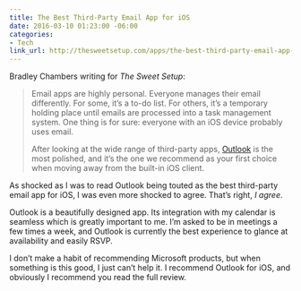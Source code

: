 ```yaml
---
title: The Best Third-Party Email App for iOS
date: 2016-03-10 01:23:00 -06:00
categories:
- Tech
link_url: http://thesweetsetup.com/apps/the-best-third-party-email-app-for-ios/
---
```


Bradley Chambers writing for *The Sweet Setup*:

> Email apps are highly personal. Everyone manages their email differently. For some, it’s a to-do list. For others, it’s a temporary holding place until emails are processed into a task management system. One thing is for sure: everyone with an iOS device probably uses email.
>
> After looking at the wide range of third-party apps, [Outlook](https://itunes.apple.com/us/app/microsoft-outlook-email-calendar/id951937596?mt=8&at=11l7ja&ct=tss) is the most polished, and it’s the one we recommend as your first choice when moving away from the built-in iOS client.

As shocked as I was to read Outlook being touted as the best third-party email app for iOS, I was even more shocked to agree. That’s right, *I agree*.

Outlook is a beautifully designed app. Its integration with my calendar is seamless which is greatly important to me. I’m asked to be in meetings a few times a week, and Outlook is currently the best experience to glance at availability and easily RSVP.

I don’t make a habit of recommending Microsoft products, but when something is this good, I just can’t help it. I recommend Outlook for iOS, and obviously I recommend you read the full review.

